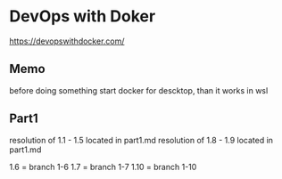 # DevOps with Doker

https://devopswithdocker.com/


## Memo
before doing something start docker for descktop, than it works in wsl

## Part1 
resolution of 1.1 - 1.5 located in part1.md
resolution of 1.8 - 1.9 located in part1.md

1.6 = branch 1-6
1.7 = branch 1-7
1.10 = branch 1-10
